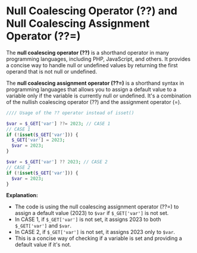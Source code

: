 # Null Coalescing Operator (??) and Null Coalescing Assignment Operator (??=)

The **null coalescing operator (??)** is a shorthand operator in many programming languages, including PHP, JavaScript, and others. It provides a concise way to handle null or undefined values by returning the first operand that is not null or undefined.

The **null coalescing assignment operator (??=)** is a shorthand syntax in programming languages that allows you to assign a default value to a variable only if the variable is currently null or undefined. It's a combination of the nullish coalescing operator (??) and the assignment operator (=).

```php
//// Usage of the ?? operator instead of isset()

$var = $_GET['var'] ??= 2023; // CASE 1
// CASE 1
if (!isset($_GET['var'])) {
  $_GET['var'] = 2023;
  $var = 2023;
}

$var = $_GET['var'] ?? 2023; // CASE 2
// CASE 2
if (!isset($_GET['var'])) {
  $var = 2023;
}
```

**Explanation:**

- The code is using the null coalescing assignment operator (??=) to assign a default value (2023) to `$var` if `$_GET['var']` is not set.
- In CASE 1, if `$_GET['var']` is not set, it assigns 2023 to both `$_GET['var']` and `$var`.
- In CASE 2, if `$_GET['var']` is not set, it assigns 2023 only to `$var`.
- This is a concise way of checking if a variable is set and providing a default value if it's not.
